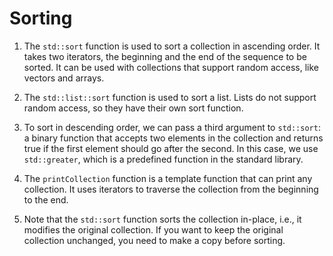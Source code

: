 # Sorting
1. The `std::sort` function is used to sort a collection in ascending order. It takes two iterators, the beginning and the end of the sequence to be sorted. It can be used with collections that support random access, like vectors and arrays.

2. The `std::list::sort` function is used to sort a list. Lists do not support random access, so they have their own sort function.

3. To sort in descending order, we can pass a third argument to `std::sort`: a binary function that accepts two elements in the collection and returns true if the first element should go after the second. In this case, we use `std::greater`, which is a predefined function in the standard library.

4. The `printCollection` function is a template function that can print any collection. It uses iterators to traverse the collection from the beginning to the end.

5. Note that the `std::sort` function sorts the collection in-place, i.e., it modifies the original collection. If you want to keep the original collection unchanged, you need to make a copy before sorting.